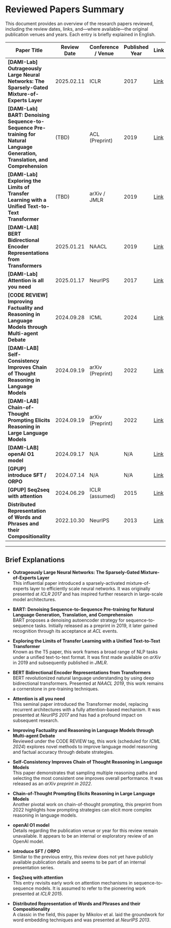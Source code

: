 # Reviewed Papers Summary

This document provides an overview of the research papers reviewed, including the review dates, links, and—where available—the original publication venues and years. Each entry is briefly explained in English.

| Paper Title                                                                                                                      | Review Date | Conference / Venue | Published Year | Link                                                                                                         |
| -------------------------------------------------------------------------------------------------------------------------------- | ----------- | ------------------ | -------------- | ------------------------------------------------------------------------------------------------------------ |
| **[DAMI-Lab] Outrageously Large Neural Networks: The Sparsely-Gated Mixture-of-Experts Layer**                                   | 2025.02.11  | ICLR               | 2017           | [Link](https://docs.google.com/presentation/d/13UgUTVf9Q6mWVIRAn1f0z6UXIe7-ffRQoYmWyGYHlds/edit?usp=sharing) |
| **[DAMI-Lab] BART: Denoising Sequence-to-Sequence Pre-training for Natural Language Generation, Translation, and Comprehension** | (TBD)       | ACL (Preprint)     | 2019           | [Link](https://docs.google.com/presentation/d/1G3L3qRQHZFukr5XntiWswpIZBZ15vhU4A8OAL7bvTwY/edit?usp=sharing) |
| **[DAMI-Lab] Exploring the Limits of Transfer Learning with a Unified Text-to-Text Transformer**                                 | (TBD)       | arXiv / JMLR       | 2019           | [Link](https://docs.google.com/presentation/d/1s9Us2b5gyM_BHapcTuirmDaf6MmvA2Thswg2CS2Jg7o/edit?usp=sharing) |
| **[DAMI-LAB] BERT Bidirectional Encoder Representations from Transformers**                                                      | 2025.01.21  | NAACL              | 2019           | [Link](https://docs.google.com/presentation/d/1jXnY-XUmqbDP-8S07ohzwKElEkweXOiZ9eEZu5x83L8/edit?usp=sharing) |
| **[DAMI-Lab] Attention is all you need**                                                                                         | 2025.01.17  | NeurIPS            | 2017           | [Link](https://docs.google.com/presentation/d/1Ot4-j7qjnmUXUFDz4lnPO5yzspzc44KSsF6qlBqaQYQ/edit?usp=sharing) |
| **[CODE REVIEW] Improving Factuality and Reasoning in Language Models through Multi-agent Debate**                               | 2024.09.28  | ICML               | 2024           | [Link](https://docs.google.com/presentation/d/1fnnND1cRJlJfr8khoNS_s28MUFuynCG3uVCMhY7MXjo/edit#slide=id.p)  |
| **[DAMI-LAB] Self-Consistency Improves Chain of Thought Reasoning in Language Models**                                           | 2024.09.19  | arXiv (Preprint)   | 2022           | [Link](https://docs.google.com/presentation/d/118X6d-M7ye3b2iu2sX6WmXIhr0MIsUBXpd-NeG2ZMMA/edit#slide=id.p)  |
| **[DAMI-LAB] Chain-of-Thought Prompting Elicits Reasoning in Large Language Models**                                             | 2024.09.19  | arXiv (Preprint)   | 2022           | [Link](https://docs.google.com/presentation/d/15kuzsgWYiVYI9_NWR93VLWZrOn9-G0_OhAt5vZjwyZM/edit#slide=id.p)  |
| **[DAMI-LAB] openAI O1 model**                                                                                                   | 2024.09.17  | N/A                | N/A            | [Link](https://docs.google.com/presentation/d/1d7-MzAGycdje4dm7w1n5hyXvaELM99a71n2voPSwCb8/edit#slide=id.p)  |
| **[GPUP] introduce SFT / ORPO**                                                                                                  | 2024.07.14  | N/A                | N/A            | [Link](https://docs.google.com/presentation/d/1RbBnz781TLRKS628d8bkvkCV3vpWhdLdpcWt6neXepY/edit?usp=sharing) |
| **[GPUP] Seq2seq with attention**                                                                                                | 2024.06.29  | ICLR (assumed)     | 2015           | [Link](https://docs.google.com/presentation/d/1-iop7-Fl1rHyqmk_oOCYySII1ZMJ_5R5A8Il8RNtypw/edit#slide=id.p)  |
| **Distributed Representation of Words and Phrases and their Compositionality**                                                   | 2022.10.30  | NeurIPS            | 2013           | [Link](https://docs.google.com/presentation/d/1_Kljt1nXcfLUgOoe4DPnl7tx7Cq5_IESN8qhti19pDM/edit?usp=sharing) |

---

## Brief Explanations

- **Outrageously Large Neural Networks: The Sparsely-Gated Mixture-of-Experts Layer**  
  This influential paper introduced a sparsely-activated mixture-of-experts layer to efficiently scale neural networks. It was originally presented at _ICLR 2017_ and has inspired further research in large-scale model architectures.

- **BART: Denoising Sequence-to-Sequence Pre-training for Natural Language Generation, Translation, and Comprehension**  
  BART proposes a denoising autoencoder strategy for sequence-to-sequence tasks. Initially released as a preprint in 2019, it later gained recognition through its acceptance at _ACL_ events.

- **Exploring the Limits of Transfer Learning with a Unified Text-to-Text Transformer**  
  Known as the T5 paper, this work frames a broad range of NLP tasks under a unified text-to-text format. It was first made available on _arXiv_ in 2019 and subsequently published in _JMLR_.

- **BERT Bidirectional Encoder Representations from Transformers**  
  BERT revolutionized natural language understanding by using deep bidirectional transformers. Presented at _NAACL 2019_, this work remains a cornerstone in pre-training techniques.

- **Attention is all you need**  
  This seminal paper introduced the Transformer model, replacing recurrent architectures with a fully attention-based mechanism. It was presented at _NeurIPS 2017_ and has had a profound impact on subsequent research.

- **Improving Factuality and Reasoning in Language Models through Multi-agent Debate**  
  Reviewed under the CODE REVIEW tag, this work (scheduled for _ICML 2024_) explores novel methods to improve language model reasoning and factual accuracy through debate strategies.

- **Self-Consistency Improves Chain of Thought Reasoning in Language Models**  
  This paper demonstrates that sampling multiple reasoning paths and selecting the most consistent one improves overall performance. It was released as an _arXiv preprint in 2022_.

- **Chain-of-Thought Prompting Elicits Reasoning in Large Language Models**  
  Another pivotal work on chain-of-thought prompting, this preprint from 2022 highlights how prompting strategies can elicit more complex reasoning in language models.

- **openAI O1 model**  
  Details regarding the publication venue or year for this review remain unavailable. It appears to be an internal or exploratory review of an OpenAI model.

- **introduce SFT / ORPO**  
  Similar to the previous entry, this review does not yet have publicly available publication details and seems to be part of an internal presentation series.

- **Seq2seq with attention**  
  This entry revisits early work on attention mechanisms in sequence-to-sequence models. It is assumed to refer to the pioneering work presented at _ICLR 2015_.

- **Distributed Representation of Words and Phrases and their Compositionality**  
  A classic in the field, this paper by Mikolov et al. laid the groundwork for word embedding techniques and was presented at _NeurIPS 2013_.
